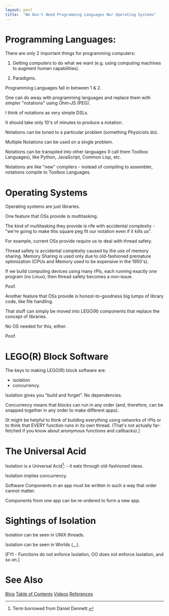 ```yaml
---
layout: post
title:  "We Don't Need Programming Languages Nor Operating Systems"
---
```


# Programming Languages:
There are only 2 important things for programming computers:

1. Getting computers to do what we want (e.g. using computing machines to augment human capabilities).

2. Paradigms.

Programming Languages fall in between 1 & 2.

One can do away with programming languages and replace them with simpler "notations" using Ohm-JS (PEG).

I think of notations as very simple DSLs.

It should take only 10's of minutes to produce a notation. 

Notations can be tuned to a particular problem (something Physicists do). 

Multiple Notations can be used on a single problem. 

Notations can be transpiled into other languages (I call them Toolbox Languages), like Python, JavaScript, Common Lisp, etc. 

Notations are like "new" compilers - instead of compiling to assembler, notations compile to Toolbox Languages.

# Operating Systems
Operating systems are just libraries.

One feature that OSs provide is multitasking. 

The kind of multitasking they provide is rife with accidental complexity - "we're going to make this square peg fit our notation even if it kills us".

For example, current OSs provide require us to deal with thread safety. 

Thread safety is accidental complexity caused by the use of memory sharing. Memory Sharing is used only due to old-fashioned premature optimization (CPUs and Memory used to be expensive in the 1950's). 

If we build computing devices using many rPIs, each running exactly one program (no Linux), then thread safety becomes a non-issue. 

Poof.

Another feature that OSs provide is honest-to-goodness big lumps of library code, like file handling. 

That stuff can simply be moved into LEGO(R) components that replace the concept of libraries. 

No OS needed for this, either. 

Poof.

# LEGO(R) Block Software

The keys to making LEGO(R) block software are:

- isolation
- concurrency.

Isolation gives you "build and forget".  No dependencies.

Concurrency means that blocks can run in any order (and, therefore, can be snapped together in any order to make different apps).

[It might be helpful to think of building everything using networks of rPIs or to think that EVERY function runs in its own thread. (That's not actually far-fetched if you know about anonymous functions and callbacks).]

# The Universal Acid

Isolation is a Universal Acid[^1]: - it eats through old-fashioned ideas.

Isolation implies concurrency. 

Software Components in an app must be written in such a way that order cannot matter. 

Components from one app can be re-ordered to form a new app.

# Sightings of Isolation

Isolation can be seen in UNIX threads.

Isolation can be seen in Worlds (,,,).

[FYI - Functions do not enforce Isolation, OO does not enforce Isolation, and so on.]

[^1]: Term borrowed from Daniel Dennett.

# See Also

[Blog](https://guitarvydas.github.io)
[Table of Contents](https://guitarvydas.github.io/2021/09/21/Table-of-Contents-Sept-17-2021.html)
[Videos](https://www.youtube.com/channel/UC2bdO9l84VWGlRdeNy5)
[References](https://guitarvydas.github.io/2021/01/14/References.html)

<script src="https://utteranc.es/client.js" 
        repo="guitarvydas/guitarvydas.github.io" 
        issue-term="pathname" 
        theme="github-light" 
        crossorigin="anonymous" 
        async> 
</script> 
